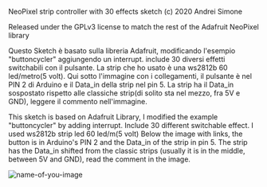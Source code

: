 NeoPixel strip controller with 30 effects sketch (c) 2020 Andrei Simone

Released under the GPLv3 license to match the rest of the Adafruit NeoPixel library


Questo Sketch è basato sulla libreria Adafruit, modificando l'esempio "buttoncycler" aggiungendo un interrupt.
include 30 diversi effetti switchabili con il pulsante.
La strip che ho usato è una ws2812b 60 led/metro(5 volt).
Qui sotto l'immagine con i collegamenti, il pulsante è nel PIN 2 di Arduino e il Data_in della strip nel pin 5. La strip ha
il Data_in sospostato rispetto alle classiche strip(di solito sta nel mezzo, fra 5V e GND), leggere il commento nell'immagine.


This sketch is based on Adafruit Library, I modified the example "buttoncycler" by adding interrupt.
Include 30 different switchable effect.
I used ws2812b strip led 60 led/m(5 volt)
Below the image with links, the button is in Arduino's PIN 2 and the Data_in of the strip in pin 5. The strip has
the Data_in shifted from the classic strips (usually it is in the middle, between 5V and GND), read the comment in the image.


![name-of-you-image](https://raw.githubusercontent.com/simoneandrei/Lumino-Ledcontroller-Neopixel-Arduino/main/image/ARDUINO%20STRIP.PNG)
